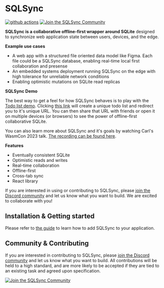 # SQLSync

[![github actions](https://github.com/orbitinghail/sqlsync/actions/workflows/actions.yaml/badge.svg?branch=main)](https://github.com/orbitinghail/sqlsync/actions?query=branch%3Amain)
[![Join the SQLSync Community](https://discordapp.com/api/guilds/1149205110262595634/widget.png?style=shield)][discord]

**SQLSync is a collaborative offline-first wrapper around SQLite** designed to
synchronize web application state between users, devices, and the edge.

**Example use cases**

- A web app with a structured file oriented data model like Figma. Each file
  could be a SQLSync database, enabling real-time local first collaboration and
  presense
- An embedded systems deployment running SQLSync on the edge with high tolerance
  for unreliable network conditions
- Enabling optimistic mutations on SQLite read replicas

**SQLSync Demo**

The best way to get a feel for how SQLSync behaves is to play with the
[Todo list demo](https://sqlsync-todo.pages.dev/). Clicking
[this link](https://sqlsync-todo.pages.dev/) will create a unique todo list and
redirect you to it's unique URL. You can then share that URL with friends or
open it on multiple devices (or browsers) to see the power of offline-first
collaborative SQLite.

You can also learn more about SQLSync and it's goals by watching Carl's WasmCon
2023 talk.
[The recording can be found here](https://youtu.be/oLYda9jmNpk?si=7BBBdLxEj9ZQ4OvS).

**Features**

- Eventually consistent SQLite
- Optimistic reads and writes
- Real-time collaboration
- Offline-first
- Cross-tab sync
- React library

If you are interested in using or contributing to SQLSync, please [join the
Discord community][discord] and let us know what you want to build. We are
excited to collaborate with you!

## Installation & Getting started

Please refer to [the guide](./GUIDE.md) to learn how to add SQLSync to your
application.

## Community & Contributing

If you are interested in contributing to SQLSync, please [join the Discord
community][discord] and let us know what you want to build. All contributions
will be held to a high standard, and are more likely to be accepted if they are
tied to an existing task and agreed upon specification.

[![Join the SQLSync Community](https://discordapp.com/api/guilds/1149205110262595634/widget.png?style=banner2)][discord]

[discord]: https://discord.gg/etFk2N9nzC
